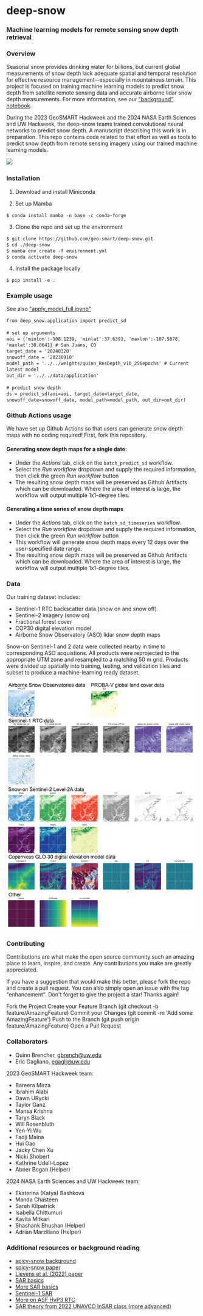 # deep-snow
### Machine learning models for remote sensing snow depth retrieval

### Overview
Seasonal snow provides drinking water for billions, but current global measurements of snow depth lack adequate spatial and temporal resolution for effective resource management--especially in mountainous terrain. This project is focused on training machine learning models to predict snow depth from satellite remote sensing data and accurate airborne lidar snow depth measurements. For more information, see our ["background" notebook](notebooks/background/background.ipynb). 

During the 2023 GeoSMART Hackweek and the 2024 NASA Earth Sciences and UW Hackweek, the deep-snow teams trained convolutional neural networks to predict snow depth. A manuscript describing this work is in preparation. This repo contains code related to that effort as well as tools to predict snow depth from remote sensing imagery using our trained machine learning models. 

<img src="imgs/tuolumne_test_v0_lowres.png" width="500">

### Installation
1) Download and install Miniconda 

2) Set up Mamba
```
$ conda install mamba -n base -c conda-forge
```
3) Clone the repo and set up the environment
```
$ git clone https://github.com/geo-smart/deep-snow.git
$ cd ./deep-snow
$ mamba env create -f environment.yml
$ conda activate deep-snow
```
4) Install the package locally
```
$ pip install -e .
```

### Example usage
See also ["apply_model_full.ipynb"](notebooks/application/apply_model_full.ipynb)
```
from deep_snow.application import predict_sd

# set up arguments 
aoi = {'minlon':-108.1239, 'minlat':37.6393, 'maxlon':-107.5878, 'maxlat':38.0641} # San Juans, CO
target_date = '20240320'
snowoff_date = '20230910'
model_path = '../../weights/quinn_ResDepth_v10_256epochs' # Current latest model
out_dir = '../../data/application'

# predict snow depth
ds = predict_sd(aoi=aoi, target_date=target_date, snowoff_date=snowoff_date, model_path=model_path, out_dir=out_dir)
```

### Github Actions usage
We have set up Github Actions so that users can generate snow depth maps with no coding required! First, fork this repository. 
#### Generating snow depth maps for a single date:
- Under the *Actions* tab, click on the `batch_predict_sd` workflow.
- Select the *Run workflow* dropdown and supply the required information, then click the green *Run workflow* button
- The resulting snow depth maps will be preserved as Github Artifacts which can be downloaded. Where the area of interest is large, the workflow will output multiple 1x1-degree tiles.
#### Generating a time series of snow depth maps
- Under the *Actions* tab, click on the `batch_sd_timeseries` workflow.
- Select the *Run workflow* dropdown and supply the required information, then click the green *Run workflow* button
- This workflow will generate snow depth maps every 12 days over the user-specified date range. 
- The resulting snow depth maps will be preserved as Github Artifacts which can be downloaded. Where the area of interest is large, the workflow will output multiple 1x1-degree tiles. 

### Data
Our training dataset includes:
- Sentinel-1 RTC backscatter data (snow on and snow off)
- Sentinel-2 imagery (snow on)
- Fractional forest cover
- COP30 digital elevation model
- Airborne Snow Observatory (ASO) lidar snow depth maps

Snow-on Sentinel-1 and 2 data were collected nearby in time to corresponding ASO acquistions. All products were reprojected to the appropriate UTM zone and resampled to a matching 50 m grid. Products were divided up spatially into training, testing, and validation tiles and subset to produce a machine-learning ready dataset. 

<img src="imgs/inputs_v0.png" width="500">

### Contributing

Contributions are what make the open source community such an amazing place to learn, inspire, and create. Any contributions you make are greatly appreciated.

If you have a suggestion that would make this better, please fork the repo and create a pull request. You can also simply open an issue with the tag "enhancement". Don't forget to give the project a star! Thanks again!

Fork the Project
Create your Feature Branch (git checkout -b feature/AmazingFeature)
Commit your Changes (git commit -m 'Add some AmazingFeature')
Push to the Branch (git push origin feature/AmazingFeature)
Open a Pull Request

### Collaborators
* Quinn Brencher, gbrench@uw.edu
* Eric Gagliano, egagli@uw.edu

2023 GeoSMART Hackweek team:
- Bareera Mirza
- Ibrahim Alabi
- Dawn URycki
- Taylor Ganz
- Mansa Krishna
- Taryn Black
- Will Rosenbluth
- Yen-Yi Wu
- Fadji Maina
- Hui Gao
- Jacky Chen Xu
- Nicki Shobert
- Kathrine Udell-Lopez
- Abner Bogan (Helper)

2024 NASA Earth Sciences and UW Hackweek team:
- Ekaterina (Katya) Bashkova
- Manda Chasteen
- Sarah Kilpatrick
- Isabella Chittumuri
- Kavita Mitkari
- Shashank Bhushan (Helper)
- Adrian Marziliano (Helper)

### Additional resources or background reading
- [spicy-snow background](https://github.com/SnowEx/spicy-snow/blob/main/contrib/brencher/tutorial/01background.ipynb)
- [spicy-snow paper](https://egusphere.copernicus.org/preprints/2024/egusphere-2024-1018/egusphere-2024-1018.pdf)
- [Lievens et al. (2022) paper](https://tc.copernicus.org/articles/16/159/2022/) 
- [SAR basics](https://asf.alaska.edu/information/sar-information/what-is-sar/)
- [More SAR basics](https://www.earthdata.nasa.gov/learn/backgrounders/what-is-sar)
- [Sentinel-1 SAR](https://sentinels.copernicus.eu/web/sentinel/user-guides/sentinel-1-sar)
- [More on ASF HyP3 RTC](https://hyp3-docs.asf.alaska.edu/guides/rtc_product_guide/)
- [SAR theory from 2022 UNAVCO InSAR class (more advanced)](https://nbviewer.org/github/parosen/Geo-SInC/blob/main/UNAVCO2022/0.8_SAR_Theory_Phenomenology/SAR.ipynb)
